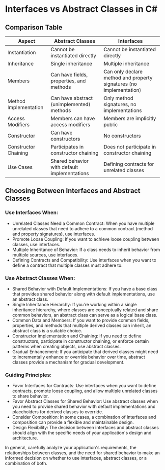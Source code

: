 # Interfaces vs Abstract Classes in C#

## Comparison Table

| Aspect                 | Abstract Classes        | Interfaces               |
|------------------------|-------------------------|--------------------------|
| Instantiation          | Cannot be instantiated directly | Cannot be instantiated directly |
| Inheritance            | Single inheritance      | Multiple inheritance    |
| Members                | Can have fields, properties, and methods | Can only declare method and property signatures (no implementation) |
| Method Implementation | Can have abstract (unimplemented) methods | Only method signatures, no implementations |
| Access Modifiers       | Members can have access modifiers | Members are implicitly public |
| Constructor            | Can have constructors   | No constructors         |
| Constructor Chaining   | Participates in constructor chaining | Does not participate in constructor chaining |
| Use Cases              | Shared behavior with default implementations | Defining contracts for unrelated classes |

## Choosing Between Interfaces and Abstract Classes

### Use Interfaces When:
- Unrelated Classes Need a Common Contract: When you have multiple unrelated classes that need to adhere to a common contract (method and property signatures), use interfaces.
- Promote Loose Coupling: If you want to achieve loose coupling between classes, use interfaces.
- Multiple Inheritance of Behavior: If a class needs to inherit behavior from multiple sources, use interfaces.
- Defining Contracts and Compatibility: Use interfaces when you want to define a contract that multiple classes must adhere to.

### Use Abstract Classes When:
- Shared Behavior with Default Implementations: If you have a base class that provides shared behavior along with default implementations, use an abstract class.
- Single Inheritance Hierarchy: If you're working within a single inheritance hierarchy, where classes are conceptually related and share common behaviors, an abstract class can serve as a logical base class.
- Common Data and Members: If you want to provide common fields, properties, and methods that multiple derived classes can inherit, an abstract class is a suitable choice.
- Constructor Implementation and Chaining: If you need to define constructors, participate in constructor chaining, or enforce certain patterns when creating objects, use abstract classes.
- Gradual Enhancement: If you anticipate that derived classes might need to incrementally enhance or override behavior over time, abstract classes provide a mechanism for gradual development.

### Guiding Principles:
- Favor Interfaces for Contracts: Use interfaces when you want to define contracts, promote loose coupling, and allow multiple unrelated classes to share behavior.
- Favor Abstract Classes for Shared Behavior: Use abstract classes when you need to provide shared behavior with default implementations and placeholders for derived classes to override.
- Consider Composition: In some cases, a combination of interfaces and composition can provide a flexible and maintainable design.
- Design Flexibility: The decision between interfaces and abstract classes should align with the specific needs of your application's design and architecture.

In general, carefully analyze your application's requirements, the relationships between classes, and the need for shared behavior to make an informed decision on whether to use interfaces, abstract classes, or a combination of both.
